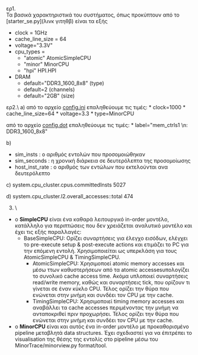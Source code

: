 ερ1.\
Τα βασικά χαρακτηριστικά του συστήματος, όπως προκύπτουν από το [starter_se.py](λινκ γιτηθβ) είναι τα εξής 
* clock  = 1GHz
* cache_line_size = 64
* voltage="3.3V"
* cpu_types = 
    * "atomic" AtomicSimpleCPU 
    * "minor" MinorCPU
    * "hpi" HPI.HPI
* DRAM
    * default="DDR3_1600_8x8" (type)
    * default=2 (channels) 
    * default="2GB" (size)
    
ερ2.\ 
a)
 από το αρχείο [config.ini](λινκ) επαληθεύουμε τις τιμές:
    * clock=1000
    * cache_line_size=64
    * voltage=3.3
    * type=MinorCPU
    
 από το αρχείο [config.dot](λινκ) επαληθεύουμε τις τιμές:
    * label="mem_ctrls1 \n: DDR3_1600_8x8" 

b) 
* sim_insts      : ο αριθμός εντολών που προσομοιώθηκαν
* sim_seconds    : η χρονική διάρκεια σε δευτερόλεπτα της προσομοίωσης
* host_inst_rate : ο αριθμός των εντώλων που εκτελούνται ανα δευτερόλεπτο

c)
system.cpu_cluster.cpus.committedInsts  5027 

d)
system.cpu_cluster.l2.overall_accesses::total          474 

3. \
* ο **SimpleCPU** είναι ένα καθαρά λειτουργικό in-order μοντέλο, κατάλληλο για περιπτώσεις που δεν χρειάζεται αναλυτικό μοντέλο και έχει τις εξής παραλλαγές:
  * BaseSimpleCPU: Ορίζει συναρτήσεις για έλεγχο εισόδων, ελέγχει το pre-execute setup & post-execute actions και ετιμάζει το PC για την επόμενη εντολή.
   Χρησιμοποιείται ως υπερκλάση για τους AtomicSimpleCPU & TimingSimpleCPU. 
     * AtomicSimpleCPU: Χρησιμοποεί atomic memory accesses και μέσω ττων καθυστερήσεων από τα atomic accessesυπολογίζει το συνολικό cache access time. Ακόμα υπλοποιεί συναρτήσεις read/write memory, καθώς και συναρτήσεις tick, που ορίζουν τι γίνεται σε έναν κύκλο CPU. Τέλος ορίζει την θύρα που ενώνεται  στην μνήμη και συνδέει τον  CPU με την cache.
     * TimingSimpleCPU: Χρησιμοποιεί timing memory accesses και αναβάλλει τα cache accesses περιμένοντας την μνήμη να ανταποκριθεί πριν προχωρήσει. Τέλος ορίζει την θύρα που ενώνεται  στην μνήμη και συνδέει τον  CPU με την cache.
* ο **MinorCPU** είναι και αυτός ένα in-order μοντέλο με προκαθορισμένο pipeline μεταβλητά data structures. Έχει σχεδιαστεί για να έπιτρέπει το visualisation της θέσης της εντολίς στο pipeline μέσω του MinorTrace/minorview.py format/tool. 
